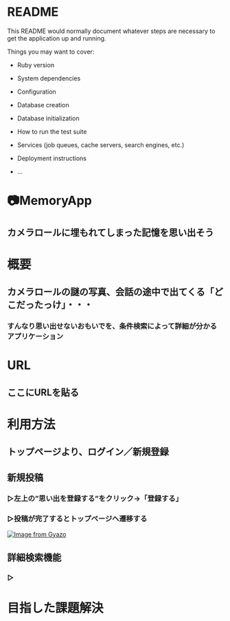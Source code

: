 # README

This README would normally document whatever steps are necessary to get the
application up and running.

Things you may want to cover:

* Ruby version

* System dependencies

* Configuration

* Database creation

* Database initialization

* How to run the test suite

* Services (job queues, cache servers, search engines, etc.)

* Deployment instructions

* ...

# 📷MemoryApp
## カメラロールに埋もれてしまった記憶を思い出そう

# 概要
## カメラロールの謎の写真、会話の途中で出てくる「どこだったっけ」・・・

### すんなり思い出せないおもいでを、条件検索によって詳細が分かるアプリケーション

# URL
## ここにURLを貼る

# 利用方法
## トップページより、ログイン／新規登録
## 新規投稿
### ▷左上の”思い出を登録する”をクリック→「登録する」
### ▷投稿が完了するとトップページへ遷移する
[![Image from Gyazo](https://i.gyazo.com/308bfddc9af81e92d2c4acb697ed5d2d.gif)](https://gyazo.com/308bfddc9af81e92d2c4acb697ed5d2d)

## 詳細検索機能
### ▷
# 目指した課題解決
## 